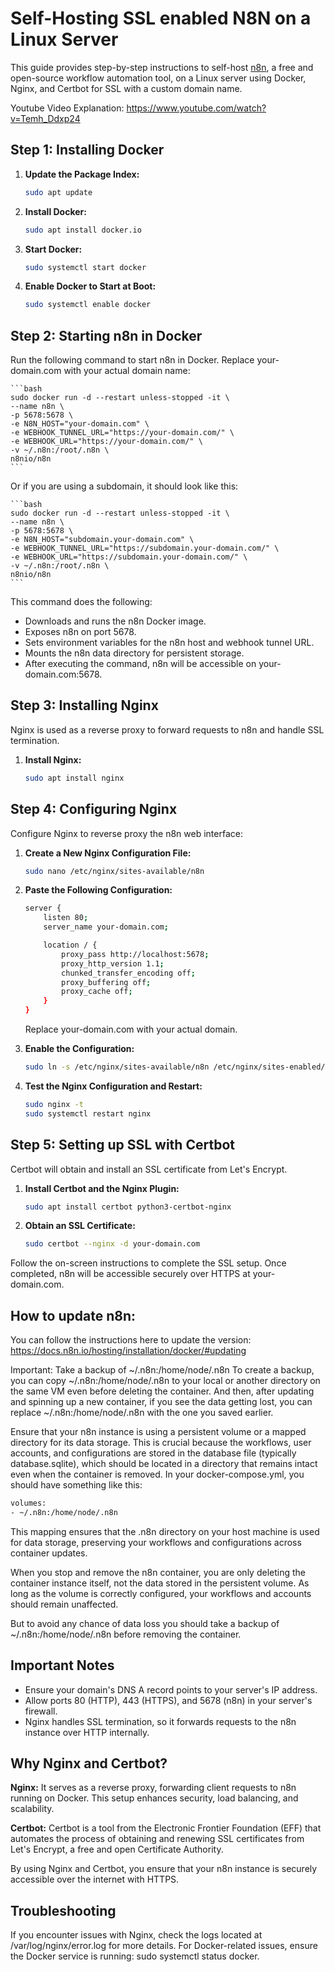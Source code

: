# Self-Hosting SSL enabled N8N on a Linux Server

This guide provides step-by-step instructions to self-host [n8n](https://n8n.io), a free and open-source workflow automation tool, on a Linux server using Docker, Nginx, and Certbot for SSL with a custom domain name.

Youtube Video Explanation: https://www.youtube.com/watch?v=Temh_Ddxp24

## Step 1: Installing Docker

1. **Update the Package Index:**
   ```bash
   sudo apt update

2. **Install Docker:**
    ```bash
    sudo apt install docker.io

3.  **Start Docker:**
    ```bash
    sudo systemctl start docker

4. **Enable Docker to Start at Boot:**
    ```bash
    sudo systemctl enable docker


## Step 2: Starting n8n in Docker

Run the following command to start n8n in Docker. Replace your-domain.com with your actual domain name:

    ```bash
    sudo docker run -d --restart unless-stopped -it \
    --name n8n \
    -p 5678:5678 \
    -e N8N_HOST="your-domain.com" \
    -e WEBHOOK_TUNNEL_URL="https://your-domain.com/" \
    -e WEBHOOK_URL="https://your-domain.com/" \
    -v ~/.n8n:/root/.n8n \
    n8nio/n8n
    ```

Or if you are using a subdomain, it should look like this:

    ```bash
    sudo docker run -d --restart unless-stopped -it \
    --name n8n \
    -p 5678:5678 \
    -e N8N_HOST="subdomain.your-domain.com" \
    -e WEBHOOK_TUNNEL_URL="https://subdomain.your-domain.com/" \
    -e WEBHOOK_URL="https://subdomain.your-domain.com/" \
    -v ~/.n8n:/root/.n8n \
    n8nio/n8n
    ```


This command does the following:

- Downloads and runs the n8n Docker image.
- Exposes n8n on port 5678.
- Sets environment variables for the n8n host and webhook tunnel URL.
- Mounts the n8n data directory for persistent storage.
- After executing the command, n8n will be accessible on your-domain.com:5678.

## Step 3: Installing Nginx

Nginx is used as a reverse proxy to forward requests to n8n and handle SSL termination.

1. **Install Nginx:**
    ```bash
    sudo apt install nginx

## Step 4: Configuring Nginx

Configure Nginx to reverse proxy the n8n web interface:

1. **Create a New Nginx Configuration File:**
    ```bash
    sudo nano /etc/nginx/sites-available/n8n

2. **Paste the Following Configuration:**
    ```bash
    server {
        listen 80;
        server_name your-domain.com;

        location / {
            proxy_pass http://localhost:5678;
            proxy_http_version 1.1;
            chunked_transfer_encoding off;
            proxy_buffering off;
            proxy_cache off;
        }
    }
    ```
    Replace your-domain.com with your actual domain.

3. **Enable the Configuration:**
    ```bash
    sudo ln -s /etc/nginx/sites-available/n8n /etc/nginx/sites-enabled/

4. **Test the Nginx Configuration and Restart:**
    ```bash
    sudo nginx -t
    sudo systemctl restart nginx
    ```

## Step 5: Setting up SSL with Certbot

Certbot will obtain and install an SSL certificate from Let's Encrypt.

1. **Install Certbot and the Nginx Plugin:**
    ```bash
    sudo apt install certbot python3-certbot-nginx

2. **Obtain an SSL Certificate:**
    ```bash
    sudo certbot --nginx -d your-domain.com

Follow the on-screen instructions to complete the SSL setup.
Once completed, n8n will be accessible securely over HTTPS at your-domain.com.

## How to update n8n:

You can follow the instructions here to update the version: https://docs.n8n.io/hosting/installation/docker/#updating

Important: Take a backup of ~/.n8n:/home/node/.n8n
To create a backup, you can copy ~/.n8n:/home/node/.n8n to your local or another directory on the same VM even before deleting the container. And then, after updating and spinning up a new container, if you see the data getting lost, you can replace ~/.n8n:/home/node/.n8n with the one you saved earlier.

Ensure that your n8n instance is using a persistent volume or a mapped directory for its data storage. This is crucial because the workflows, user accounts, and configurations are stored in the database file (typically database.sqlite), which should be located in a directory that remains intact even when the container is removed.
In your docker-compose.yml, you should have something like this:
```bash
volumes:
- ~/.n8n:/home/node/.n8n
```

This mapping ensures that the .n8n directory on your host machine is used for data storage, preserving your workflows and configurations across container updates.

When you stop and remove the n8n container, you are only deleting the container instance itself, not the data stored in the persistent volume. As long as the volume is correctly configured, your workflows and accounts should remain unaffected.

But to avoid any chance of data loss you should take a backup of ~/.n8n:/home/node/.n8n before removing the container.

## Important Notes
- Ensure your domain's DNS A record points to your server's IP address.
- Allow ports 80 (HTTP), 443 (HTTPS), and 5678 (n8n) in your server's firewall.
- Nginx handles SSL termination, so it forwards requests to the n8n instance over HTTP internally.

## Why Nginx and Certbot?

**Nginx:** It serves as a reverse proxy, forwarding client requests to n8n running on Docker. This setup enhances security, load balancing, and scalability.

**Certbot:** Certbot is a tool from the Electronic Frontier Foundation (EFF) that automates the process of obtaining and renewing SSL certificates from Let's Encrypt, a free and open Certificate Authority.

By using Nginx and Certbot, you ensure that your n8n instance is securely accessible over the internet with HTTPS.

## Troubleshooting

If you encounter issues with Nginx, check the logs located at /var/log/nginx/error.log for more details.
For Docker-related issues, ensure the Docker service is running: sudo systemctl status docker.
